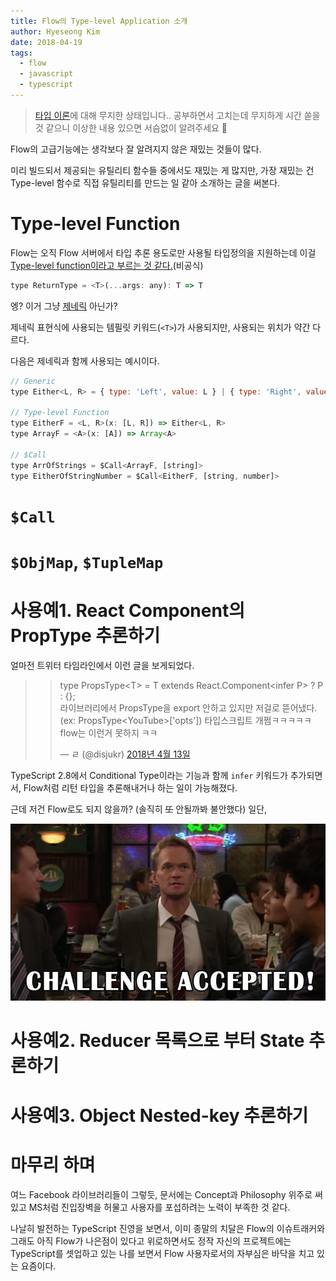 ```yaml
---
title: Flow의 Type-level Application 소개
author: Hyeseong Kim
date: 2018-04-19
tags:
  - flow
  - javascript
  - typescript
---
```


> [타입 이론](https://en.wikipedia.org/wiki/Type_theory)에 대해 무지한 상태입니다.. 공부하면서 고치는데 무지하게 시간 쏟을 것 같으니 이상한 내용 있으면 서슴없이 알려주세요 :pray:

Flow의 고급기능에는 생각보다 잘 알려지지 않은 재밌는 것들이 많다.

미리 빌드되서 제공되는 유틸리티 함수들 중에서도 재밌는 게 많지만, 가장 재밌는 건 Type-level 함수로 직접 유틸리티를 만드는 일 같아 소개하는 글을 써본다.

# Type-level Function

Flow는 오직 Flow 서버에서 타입 추론 용도로만 사용될 타입정의을 지원하는데 이걸 [Type-level function이라고 부르는 것 같다.](https://github.com/facebook/flow/issues/30#issuecomment-346668903)(비공식)

```js
type ReturnType = <T>(...args: any): T => T
```

엥? 이거 그냥 [제네릭](https://en.wikipedia.org/wiki/Generic_programming) 아닌가?

제네릭 표현식에 사용되는 템필릿 키워드(`<T>`)가 사용되지만, 사용되는 위치가 약간 다르다.

다음은 제네릭과 함께 사용되는 예시이다.

```js
// Generic
type Either<L, R> = { type: 'Left', value: L } | { type: 'Right', value: R }

// Type-level Function
type EitherF = <L, R>(x: [L, R]) => Either<L, R>
type ArrayF = <A>(x: [A]) => Array<A>

// $Call
type ArrOfStrings = $Call<ArrayF, [string]>
type EitherOfStringNumber = $Call<EitherF, [string, number]>
```

# `$Call`

# `$ObjMap`, `$TupleMap`

# 사용예1. React Component의 PropType 추론하기

얼마전 트위터 타임라인에서 이런 글을 보게되었다.

> <blockquote class="twitter-tweet" data-lang="ko"><p lang="ko" dir="ltr">type PropsType&lt;T&gt; = T extends React.Component&lt;infer P&gt; ? P : {};<br>라이브러리에서 PropsType을 export 안하고 있지만 저걸로 뜯어냈다. (ex: PropsType&lt;YouTube&gt;[&#39;opts&#39;]) 타입스크립트 개쩜ㅋㅋㅋㅋㅋ flow는 이런거 못하지 ㅋㅋ</p>&mdash; ㄹ (@disjukr) <a href="https://twitter.com/disjukr/status/984633981973901312?ref_src=twsrc%5Etfw">2018년 4월 13일</a></blockquote>

TypeScript 2.8에서 Conditional Type이라는 기능과 함께 `infer` 키워드가 추가되면서, Flow처럼 리턴 타입을 추론해내거나 하는 일이 가능해졌다.

근데 저건 Flow로도 되지 않을까? (솔직히 ~~또~~ 안될까봐 불안했다) 일단,

![Challenge Aceepted](images/how-i-met-your-mother-challenge-accepted.jpg)

# 사용예2. Reducer 목록으로 부터 State 추론하기

# 사용예3. Object Nested-key 추론하기

# 마무리 하며

여느 Facebook 라이브러리들이 그렇듯, 문서에는 Concept과 Philosophy 위주로 써있고 MS처럼 진입장벽을 허물고 사용자를 포섭하려는 노력이 부족한 것 같다.

나날히 발전하는 TypeScript 진영을 보면서, 이미 종말의 치달은 Flow의 이슈트래커와 그래도 아직 Flow가 나은점이 있다고 위로하면서도 정작 자신의 프로젝트에는 TypeScript를 셋업하고 있는 나를 보면서 Flow 사용자로서의 자부심은 바닥을 치고 있는 요즘이다.